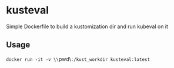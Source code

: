 # kusteval

Simple Dockerfile to build a kustomization dir and run kubeval on it

## Usage

`docker run -it -v \\`pwd\\`:/kust_workdir kusteval:latest`
